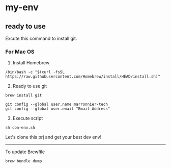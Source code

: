 # my-env
## ready to use
Excute this command to install git.
### For Mac OS
1. Install Homebrew
```
/bin/bash -c "$(curl -fsSL https://raw.githubusercontent.com/Homebrew/install/HEAD/install.sh)"
```
2. Ready to use git
```
brew install git
```
```
git config --global user.name marronnier-tech
git config --global user.email "Email Address"
```

3. Execute script
```
sh con-env.sh
```


Let's clone this prj and get your best dev env!

---
To update Brewfile 
```
brew bundle dump
```
